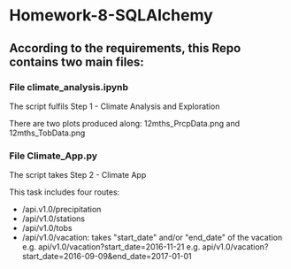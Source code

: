 # Homework-8-SQLAlchemy

## According to the requirements, this Repo contains two main files:

### File climate_analysis.ipynb
The script fulfils Step 1 - Climate Analysis and Exploration

There are two plots produced along: 12mths_PrcpData.png and 12mths_TobData.png

### File Climate_App.py
The script takes Step 2 - Climate App

This task includes four routes:
* /api.v1.0/precipitation
* /api/v1.0/stations
* /api/v1.0/tobs
* /api/v1.0/vacation: takes "start_date" and/or "end_date" of the vacation 
                      e.g. api/v1.0/vacation?start_date=2016-11-21
                      e.g. api/v1.0/vacation?start_date=2016-09-09&end_date=2017-01-01
